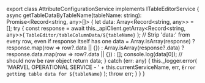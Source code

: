 export class AttributeConfigurationService implements ITableEditorService {
  async getTableDataByTableName(tableName: string): Promise<Record<string, any>[]> {
    let data: Array<Record<string, any>> = [];
    try {
      const response = await this._apiClient.getArray<Record<string, any>>(
        `TableEditor/tableColumnData/${tableName}`
      );
      // Strip 'data:' from every row, even if response itself has one
      data = Array.isArray(response) 
        ? response.map(row => row?.data || {}) 
        : Array.isArray(response?.data) 
          ? response.data.map(row => row?.data || {}) 
          : [];
      console.log(data[0]); // should now be raw object
      return data;
    } catch (err: any) {
      this._logger.error(
        'MARVEL OPERATIONAL SERVICE - ' + this.currentServiceName,
        err,
        `Error getting table data for ${tableName}`
      );
      throw err;
    }
  }
}